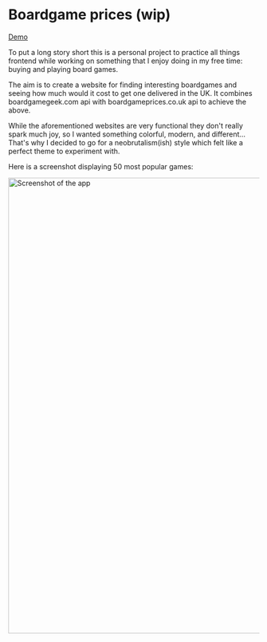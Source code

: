 # Boardgame prices (wip)

[Demo](https://boardgame-prices.vercel.app/)

To put a long story short this is a personal project to practice all things frontend while working on something that I enjoy doing in my free time: buying and playing board games.

The aim is to create a website for finding interesting boardgames and seeing how much would it cost to get one delivered in the UK.
It combines boardgamegeek.com api with boardgameprices.co.uk api to achieve the above.

While the aforementioned websites are very functional they don't really spark much joy, so I wanted something colorful, modern, and different... That's why I decided to go for a neobrutalism(ish) style which felt like a perfect theme to experiment with.

Here is a screenshot displaying 50 most popular games:

<img width="1920" height="913" alt="Screenshot of the app" src="https://github.com/user-attachments/assets/e81d13fe-7e87-4fb7-ba81-1d1478c679d9" />
